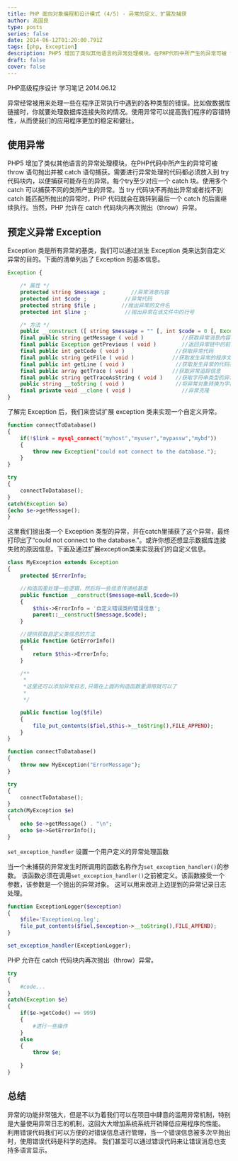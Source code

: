 ```yaml
---
title: PHP 面向对象编程和设计模式 (4/5) - 异常的定义、扩展及捕获
author: 高国良
type: posts
series: false
date: 2014-06-12T01:20:00.791Z
tags: [php, Exception]
description: PHP5 增加了类似其他语言的异常处理模块。在PHP代码中所产生的异常可被 throw 语句抛出并被 catch 语句捕获。需要进行异常处理的代码都必须放入到 try 代码块内，以便捕获可能存在的异常。每个try至少对应一个 catch 块。使用多个 catch 可以捕获不同的类所产生的异常。
draft: false 
cover: false
---
```


PHP高级程序设计 学习笔记 2014.06.12

异常经常被用来处理一些在程序正常执行中遇到的各种类型的错误。比如做数据库链接时，你就要处理数据库连接失败的情况。使用异常可以提高我们程序的容错特性，从而使我们的应用程序更加的稳定和健壮。

## 使用异常

PHP5 增加了类似其他语言的异常处理模块。在PHP代码中所产生的异常可被 throw 语句抛出并被 catch 语句捕获。需要进行异常处理的代码都必须放入到 try 代码块内，以便捕获可能存在的异常。每个try至少对应一个 catch 块。使用多个 catch 可以捕获不同的类所产生的异常。当 try 代码块不再抛出异常或者找不到 catch 能匹配所抛出的异常时，PHP 代码就会在跳转到最后一个 catch 的后面继续执行。当然，PHP 允许在 catch 代码块内再次抛出（throw）异常。

## 预定义异常 Exception

Exception 类是所有异常的基类，我们可以通过派生 Exception 类来达到自定义异常的目的。下面的清单列出了 Exception 的基本信息。

```php
Exception {

    /* 属性 */
    protected string $message ;        //异常消息内容
    protected int $code ;            //异常代码
    protected string $file ;        //抛出异常的文件名
    protected int $line ;            //抛出异常在该文件中的行号

    /* 方法 */
    public __construct ([ string $message = "" [, int $code = 0 [, Exception $previous = NULL ]]] )    //异常构造函数
    final public string getMessage ( void )            //获取异常消息内容
    final public Exception getPrevious ( void )        //返回异常链中的前一个异常
    final public int getCode ( void )                //获取异常代码
    final public string getFile ( void )            //获取发生异常的程序文件名称
    final public int getLine ( void )                //获取发生异常的代码在文件中的行号
    final public array getTrace ( void )            //获取异常追踪信息
    final public string getTraceAsString ( void )    //获取字符串类型的异常追踪信息
    public string __toString ( void )                //将异常对象转换为字符串
    final private void __clone ( void )                //异常克隆
}
```

了解完 Exception 后，我们来尝试扩展 exception 类来实现一个自定义异常。

```php
function connectToDatabase()
{    
    if(!$link = mysql_connect("myhost","myuser","mypassw","mybd"))
    {
        throw new Exception("could not connect to the database.");
    }
}

try
{
    connectToDatabase();
}
catch(Exception $e)
{echo $e->getMessage();
}
```

这里我们抛出类一个 Exception 类型的异常，并在catch里捕获了这个异常，最终打印出了&ldquo;could not connect to the database.&rdquo;。或许你想还想显示数据库连接失败的原因信息。下面及通过扩展exception类来实现我们的自定义信息。

```php
class MyException extends Exception
{
    protected $ErrorInfo;

    //构造函里处理一些逻辑，然后将一些信息传递给基类
    public function __construct($message=null,$code=0)
    {
        $this->ErrorInfo = '自定义错误类的错误信息';
        parent::__construct($message,$code);
    }    

    //提供获取自定义类信息的方法
    public function GetErrorInfo()
    {
        return $this->ErrorInfo;
    }

    /**
     *
     *这里还可以添加异常日志,只需在上面的构造函数里调用就可以了
     *
     */

    public function log($file)
    {
        file_put_contents($fiel,$this->__toString(),FILE_APPEND);
    }
}

function connectToDatabase()
{    
    throw new MyException("ErrorMessage");
}

try
{    
    connectToDatabase();
}
catch(MyException $e)
{    
    echo $e->getMessage() . "\n";
    echo $e->GetErrorInfo();
}
```

`set_exception_handler` 设置一个用户定义的异常处理函数

当一个未捕获的异常发生时所调用的函数名称作为`set_exception_handler()`的参数。
该函数必须在调用`set_exception_handler()`之前被定义。该函数接受一个参数，该参数是一个抛出的异常对象。
这可以用来改进上边提到的异常记录日志处理。

```php
function ExceptionLogger($exception)
{
    $file='ExceptionLog.log';
    file_put_contents($fiel,$exception->__toString(),FILE_APPEND);
}

set_exception_handler(ExceptionLogger);
```

PHP 允许在 catch 代码块内再次抛出（throw）异常。

```php
try
{
    #code...
}
catch(Exception $e)
{
    if($e->getCode() == 999)
    {
        #进行一些操作
    }
    else
    {
        throw $e;
        
    }
}
```

## 总结

异常的功能非常强大，但是不以为着我们可以在项目中肆意的滥用异常机制，特别是大量使用异常日志的机制，这回大大增加系统系统开销降低应用程序的性能。
利用错误代码我们可以方便的对错误信息进行管理，当一个错误信息被多次平抛出时，使用错误代码是科学的选择。
我们甚至可以通过错误代码来让错误消息也支持多语言显示。
